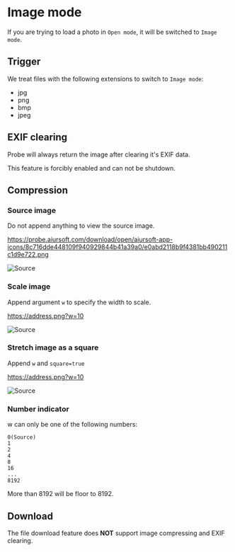 # Image mode

If you are trying to load a photo in `Open mode`, it will be switched to `Image mode`.

## Trigger

We treat files with the following extensions to switch to `Image mode`:

* jpg
* png
* bmp
* jpeg

## EXIF clearing

Probe will always return the image after clearing it's EXIF data.

This feature is forcibly enabled and can not be shutdown.

## Compression

### Source image

Do not append anything to view the source image.

https://probe.aiursoft.com/download/open/aiursoft-app-icons/8c716dde448109f940929844b41a39a0/e0abd2118b9f4381bb490211c1d9e722.png

![Source](https://probe.aiursoft.com/download/open/aiursoft-app-icons/8c716dde448109f940929844b41a39a0/e0abd2118b9f4381bb490211c1d9e722.png)

### Scale image

Append argument `w` to specify the width to scale.

https://address.png?w=10

![Source](https://probe.aiursoft.com/download/open/aiursoft-app-icons/8c716dde448109f940929844b41a39a0/e0abd2118b9f4381bb490211c1d9e722.png?w=10)

### Stretch image as a square

Append `w` and `square=true`


https://address.png?w=10

![Source](https://probe.aiursoft.com/download/open/aiursoft-app-icons/8c716dde448109f940929844b41a39a0/e0abd2118b9f4381bb490211c1d9e722.png?w=10&square=true)

### Number indicator

w can only be one of the following numbers:

```
0(Source)
1
2
4
8
16
...
8192
```

More than 8192 will be floor to 8192.

## Download

The file download feature does **NOT** support image compressing and EXIF clearing.